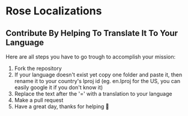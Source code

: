 # Rose Localizations

## Contribute By Helping To Translate It To Your Language

Here are all steps you have to go trough to accomplish your mission:

1) Fork the repository
2) If your language doesn't exist yet copy one folder and paste it, then rename it to your country's lproj id (eg. en.lproj for the US, you can easily google it if you don't know it)
3) Replace the text after the '=' with a translation to your language
4) Make a pull request
5) Have a great day, thanks for helping 🤗
